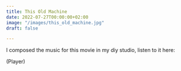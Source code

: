 ```yaml
---
title: This Old Machine
date: 2022-07-27T00:00:00+02:00
image: "/images/this_old_machine.jpg"
draft: false

---
```

I composed the music for this movie in my diy studio, listen to it here:

(Player)